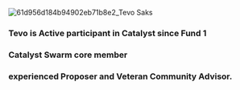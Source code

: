 ![61d956d184b94902eb71b8e2_Tevo Saks](https://user-images.githubusercontent.com/73400593/159876370-93200333-d3a7-4cd2-9a25-d84dbf3b442a.jpg)

### Tevo is Active participant in Catalyst since Fund 1 
### Catalyst Swarm core member
### experienced Proposer and Veteran Community Advisor.
